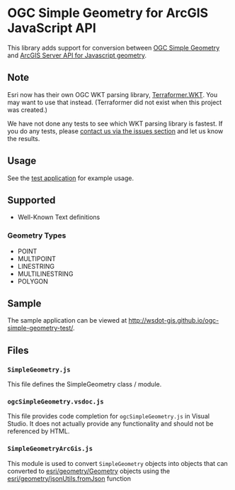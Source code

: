 OGC Simple Geometry for ArcGIS JavaScript API
=============================================

This library adds support for conversion between [OGC Simple Geometry] and [ArcGIS Server API for Javascript geometry].

## Note ##

Esri now has their own OGC WKT parsing library, [Terraformer.WKT]. You may want to use that instead. (Terraformer did not exist when this project was created.)

We have not done any tests to see which WKT parsing library is fastest. If you do any tests, please [contact us via the issues section](https://github.com/WSDOT-GIS/ogcsimplegeometry/issues) and let us know the results.

## Usage ##
See the [test application](https://github.com/WSDOT-GIS/ogc-simple-geometry-test) for example usage.

## Supported ##

* Well-Known Text definitions

### Geometry Types ###

* POINT
* MULTIPOINT
* LINESTRING
* MULTILINESTRING
* POLYGON


## Sample ##
The sample application can be viewed at http://wsdot-gis.github.io/ogc-simple-geometry-test/.

## Files ##

### `SimpleGeometry.js` ###
This file defines the SimpleGeometry class / module.

### `ogcSimpleGeometry.vsdoc.js` ###
This file provides code completion for `ogcSimpleGeometry.js` in Visual Studio.  It does not actually provide any functionality and should not be referenced by HTML.

### `SimpleGeometryArcGis.js` ###
This module is used to convert `SimpleGeometry` objects into objects that can converted to [esri/geometry/Geometry] objects using the [esri/geometry/jsonUtils.fromJson] function

[ArcGIS Server API for Javascript geometry]:http://developers.arcgis.com/en/javascript/jsapi/geometry-amd.html
[esri/geometry/Geometry]:https://developers.arcgis.com/en/javascript/jsapi/geometry-amd.html
[esri/geometry/jsonUtils.fromJson]:https://developers.arcgis.com/en/javascript/jsapi/namespace_geometry-amd.html#fromJson
[OGC Simple Geometry]:http://www.opengeospatial.org/standards/sfa
[Terraformer.WKT]:http://terraformer.io/wkt-parser/
